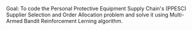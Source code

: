Goal: To code the Personal Protective Equipment Supply Chain's (PPESC) Supplier Selection and Order Allocation problem and solve it using Multi-Armed Bandit Reinforcement Lerning algorithm.

